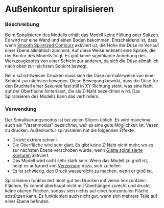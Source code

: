 Außenkontur spiralisieren
====
### **Beschreibung**
Beim Spiralisieren des Modells erhält das Modell keine Füllung oder Spitzen. Es wird nur eine Wand und einen Boden bekommen. Entscheidend ist, dass, wenn [Smooth Spiralized Contours](smooth_spiralized_contours.md) aktiviert ist, die Höhe der Düse im Verlauf einer Ebene allmählich zunimmt. Auf diese Weise entsteht eine Spirale, die der Kontur des Modells folgt. Es gibt keine signifikante Anhebung des Werkzeugkopfes von einer Schicht zur anderen, da sich die Düse allmählich nach oben zur nächsten Schicht bewegt.

Beim schichtweisen Drucken muss sich die Düse normalerweise von einer Schicht zur nächsten bewegen. Diese Bewegung bewirkt, dass die Düse für den Bruchteil einer Sekunde fast still in XY-Richtung steht, was eine Naht auf der Oberfläche hinterlässt, die als Z-Naht bezeichnet wird. Das Spiralisieren des Modells kann das verhindern.

### **Verwendung**
Der Spiralisierungsmodus ist bei vielen Slicern üblich. Es wird manchmal auch als "Vasenmodus" bezeichnet, weil es eine gute Möglichkeit ist, Vasen zu drucken. Außenkontur spiralisieren hat die folgenden Effekte:
* Druckt extrem schnell.
* Die Oberfläche wird sehr glatt. Es gibt keine [Z-Naht](../troubleshooting/seam.md) nicht mehr, wo es zur nächsten Ebene verschoben wurde, wenn [Glatte spiralisierte Konturen](smooth_spiralized_contours.md) aktiviert.
* Das Modell wird nicht sehr stark sein. Wenn das Modell zu groß ist, neigt es aufgrund von [Verzerrung](../troubleshooting/warping.md) dazu, sich zu teilen.
* Es ist schwierig, den Druck wasserdicht zu machen, wenn er groß ist.

Spiralisieren funktioniert nicht gut bei Drucken mit vielen horizontalen Flächen. Es kommt überhaupt nicht mit Überhängen zurecht und druckt keine oberen Flächen, sodass sich nichts auf einer horizontalen Fläche abstützen kann. Es funktioniert auch nicht gut, wenn sich mehrere Teile auf einer Ebene befinden.